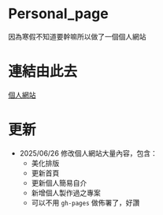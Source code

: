 # Personal_page

因為寒假不知道要幹嘛所以做了一個個人網站


# 連結由此去

[個人網站](https://kesshoban3310.github.io/)


# 更新

- 2025/06/26 修改個人網站大量內容，包含：
  - 美化排版
  - 更新首頁
  - 更新個人簡易自介
  - 新增個人製作過之專案
  - 可以不用 `gh-pages` 做佈署了，好讚
